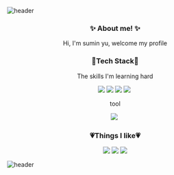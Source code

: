 ![header](https://capsule-render.vercel.app/api?type=soft&color=FFBCD3&height=30&section=header&fontSize=90)





<h3 align="center">✨ About me! ✨</h3>

<p align="center">Hi, I'm sumin yu, welcome my profile</p>



<h3 align="center">🤍Tech Stack🤍</h3>

<p align="center">The skills I'm learning hard</p>

 <p align="center"><img src="https://img.shields.io/badge/Python-3776AB?style=flat-square&logo=Python&logoColor=white"/></a>&nbsp<img src="https://img.shields.io/badge/R-276DC3?style=flat-square&logo=R&logoColor=white"/></a>&nbsp<img src="https://img.shields.io/badge/MySQL-4479A1?style=flat-square&logo=MySQL&logoColor=white"/></a>&nbsp<img src="https://img.shields.io/badge/Git-F05032?style=flat-square&logo=Git&logoColor=white"/></a>&nbsp</p>

<p align="center">tool</p>

 <p align="center"><img src="https://img.shields.io/badge/GitHub-181717?style=flat-square&logo=GitHub&logoColor=white"/></a>&nbsp</p>

<h3 align="center">💗Things I like💗</h3>

 <p align="center"><a href="https://www.instagram.com/su_minying/" target="_blank"><img src="https://img.shields.io/badge/instagram-E4405F?style=flat-square&logo=instagram&logoColor=white"/></a> <a href="https://www.riotgames.com/ko" target="_blank"><img src="https://img.shields.io/badge/Games-D32936?style=flat-square&logo=YoutubeGaming&logoColor=white"/></a> <a href="https://music.youtube.com/channel/UCEdZAdnnKqbaHOlv8nM6OtA" target="_blank"><img src="https://img.shields.io/badge/Music-2D4999?style=flat-square&logo=youtubemusic&logoColor=white"/></a></p>






![header](https://capsule-render.vercel.app/api?type=soft&color=FFBCD3&height=30&section=header&fontSize=90)
